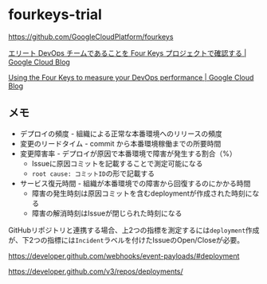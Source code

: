# fourkeys-trial

https://github.com/GoogleCloudPlatform/fourkeys

[エリート DevOps チームであることを Four Keys プロジェクトで確認する | Google Cloud Blog](https://cloud.google.com/blog/ja/products/gcp/using-the-four-keys-to-measure-your-devops-performance)

[Using the Four Keys to measure your DevOps performance | Google Cloud Blog](https://cloud.google.com/blog/products/devops-sre/using-the-four-keys-to-measure-your-devops-performance)

## メモ

- デプロイの頻度 - 組織による正常な本番環境へのリリースの頻度
- 変更のリードタイム - commit から本番環境稼働までの所要時間
- 変更障害率 - デプロイが原因で本番環境で障害が発生する割合（%）
  - Issueに原因コミットを記載することで測定可能になる
  - `root cause: コミットID`の形で記載する
- サービス復元時間 - 組織が本番環境での障害から回復するのにかかる時間
  - 障害の発生時刻は原因コミットを含むdeploymentが作成された時刻になる
  - 障害の解消時刻はIssueが閉じられた時刻になる

GitHubリポジトリと連携する場合、上2つの指標を測定するには`deployment`作成が、下2つの指標には`Incident`ラベルを付けたIssueのOpen/Closeが必要。

https://developer.github.com/webhooks/event-payloads/#deployment

https://developer.github.com/v3/repos/deployments/
